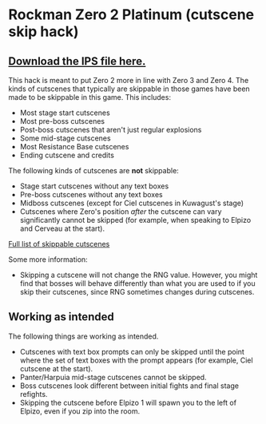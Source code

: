 # Rockman Zero 2 Platinum (cutscene skip hack)

## [Download the IPS file here.](https://github.com/Ajarmar/platinum/releases/tag/v1.0)

This hack is meant to put Zero 2 more in line with Zero 3 and Zero 4. The kinds of cutscenes that typically are skippable in those games have been made to be skippable in this game. This includes:

- Most stage start cutscenes
- Most pre-boss cutscenes
- Post-boss cutscenes that aren't just regular explosions
- Some mid-stage cutscenes
- Most Resistance Base cutscenes
- Ending cutscene and credits

The following kinds of cutscenes are **not** skippable:

- Stage start cutscenes without any text boxes
- Pre-boss cutscenes without any text boxes
- Midboss cutscenes (except for Ciel cutscenes in Kuwagust's stage)
- Cutscenes where Zero's position *after* the cutscene can vary significantly cannot be skipped (for example, when speaking to Elpizo and Cerveau at the start).

[Full list of skippable cutscenes](docs/skippable-cutscenes.md)

Some more information:

- Skipping a cutscene will not change the RNG value. However, you might find that bosses will behave differently than what you are used to if you skip their cutscenes, since RNG sometimes changes during cutscenes.

## Working as intended

The following things are working as intended.

- Cutscenes with text box prompts can only be skipped until the point where the set of text boxes with the prompt appears (for example, Ciel cutscene at the start).
- Panter/Harpuia mid-stage cutscenes cannot be skipped.
- Boss cutscenes look different between initial fights and final stage refights.
- Skipping the cutscene before Elpizo 1 will spawn you to the left of Elpizo, even if you zip into the room.
